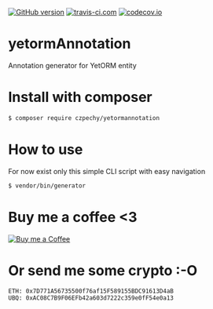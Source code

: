 [![GitHub version](https://badge.fury.io/gh/czPechy%2FyetormAnnotation.svg)](https://badge.fury.io/gh/czPechy%2FyetormAnnotation)
[![travis-ci.com](https://travis-ci.com/czPechy/yetormAnnotation.svg?branch=master)](https://travis-ci.com/czPechy/yetormAnnotation)
[![codecov.io](https://codecov.io/github/czPechy/yetormAnnotation/coverage.svg?branch=master)](https://codecov.io/github/czPechy/yetormAnnotation?branch=master)

# yetormAnnotation
Annotation generator for YetORM entity

# Install with composer
```sh
$ composer require czpechy/yetormannotation
```

# How to use
For now exist only this simple CLI script with easy navigation
```sh
$ vendor/bin/generator
```

# Buy me a coffee <3
[![Buy me a Coffee](https://www.paypalobjects.com/en_US/i/btn/btn_donate_LG.gif)](https://www.paypal.com/cgi-bin/webscr?cmd=_s-xclick&hosted_button_id=E8NK53NGKVDHS)

# Or send me some crypto  :-O
```
ETH: 0x7D771A56735500f76af15F589155BDC91613D4aB
UBQ: 0xAC08C7B9F06EFb42a603d7222c359e0fF54e0a13
```

